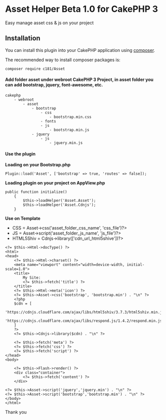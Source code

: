 # Asset Helper Beta 1.0 for CakePHP 3

Easy manage asset css & js on your project

## Installation

You can install this plugin into your CakePHP application using [composer](http://getcomposer.org).

The recommended way to install composer packages is:

```
composer require c181/Asset
```

#### Add folder **asset** under **webroot** CakePHP 3 Project, in asset folder you can add bootstrap, jquery, font-awesome, etc.
```
cakephp
    - webroot
        - asset
            - bootstrap
                - css
                    - bootstrap.min.css
                - fonts
                - js
                    - bootstrap.min.js
            - jquery
                - js
                    - jquery.min.js
```

#### Use the plugin
**Loading on your Bootstrap.php**

```
Plugin::load('Asset', ['bootstrap' => true, 'routes' => false]);
```

**Loading plugin on your project on AppView.php**

```
public function initialize()
    {
        $this->loadHelper('Asset.Asset');
        $this->loadHelper('Asset.Cdnjs');
    }
```

**Use on Template**

* CSS = <?= $this->Asset->css('asset_folder_css_name', 'css_file')?>
* JS = <?= $this->Asset->script('asset_folder_js_name', 'js_file')?>
* HTML5Shiv = <?= $this->Cdnjs->library(['cdn_url_html5shive'])?>


```
<?= $this->Html->docType() ?>
<html>
<head>
	<?= $this->Html->charset() ?>
    <meta name="viewport" content="width=device-width, initial-scale=1.0">
    <title>
        My Site:
        <?= $this->fetch('title') ?>
    </title>
    <?= $this->Html->meta('icon') ?>
	<?= $this->Asset->css('bootstrap', 'bootstrap.min') . "\n" ?>
	<?php
    $cdn = [
        'https://cdnjs.cloudflare.com/ajax/libs/html5shiv/3.7.3/html5shiv.min.js',
        'https://cdnjs.cloudflare.com/ajax/libs/respond.js/1.4.2/respond.min.js',
    ]
    ?>
    <?= $this->Cdnjs->library($cdn) . "\n" ?>

    <?= $this->fetch('meta') ?>
    <?= $this->fetch('css') ?>
    <?= $this->fetch('script') ?>
</head>
<body>

	<?= $this->Flash->render() ?>
    <div class="container">
        <?= $this->fetch('content') ?>
    </div>

<?= $this->Asset->script('jquery','jquery.min') . "\n" ?>
<?= $this->Asset->script('bootstrap','bootstrap.min') . "\n" ?>
</body>
</html>
```

Thank you


